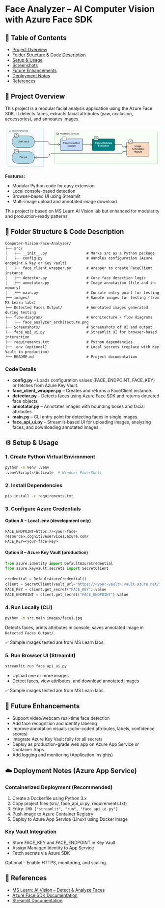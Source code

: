 # Face Analyzer – AI Computer Vision with Azure Face SDK

## 📑 Table of Contents

- [Project Overview](#-project-overview)
- [Folder Structure & Code Description](#-folder-structure--code-description)
- [Setup & Usage](#-setup--usage)
- [Screenshots](#-screenshots)
- [Future Enhancements](#-future-enhancements)
- [Deployment Notes](#-deployment-notes-azure-app-service)
- [References](#-references)

## 📌 Project Overview

This project is a modular facial analysis application using the Azure Face SDK.
It detects faces, extracts facial attributes (yaw, occlusion, accessories), and annotates images.

![Face-Analyzer](flow-diagram/face_analyzer_architecture.png)

**Features:**

- Modular Python code for easy extension
- Local console-based detection
- Browser-based UI using Streamlit
- Multi-image upload and annotated image download

This project is based on MS Learn AI Vision lab but enhanced for modularity and production-ready patterns.

## 📂 Folder Structure & Code Description

```
Computer-Vision-Face-Analyzer/
├── src/
│   ├── __init__.py                  # Marks src as a Python package
│   ├── config.py                    # Handles configuration (Azure endpoint & key or Key Vault)
│   ├── face_client_wrapper.py       # Wrapper to create FaceClient instance
│   ├── detector.py                  # Core face detection logic
│   ├── annotator.py                 # Image annotation (file and in-memory)
│   └── main.py                      # Console entry point for testing
├── images/                          # Sample images for testing (from MS Learn labs)
├── Detected Faces Output/           # Annotated images generated during testing
├── flow-diagram/                    # Architecture / flow diagrams
│   └── face_analyzer_architecture.png
├── Screenshots/                     # Screenshots of UI and output
├── face_api_ui.py                   # Streamlit UI for browser-based interaction
├── requirements.txt                 # Python dependencies
├── .env (optional)                  # Local secrets (replace with Key Vault in production)
└── README.md                        # Project documentation
```

### Code Details

- **config.py** – Loads configuration values (FACE_ENDPOINT, FACE_KEY) or fetches from Azure Key Vault.
- **face_client_wrapper.py** – Creates and returns a FaceClient instance.
- **detector.py** – Detects faces using Azure Face SDK and returns detected face objects.
- **annotator.py** – Annotates images with bounding boxes and facial attributes.
- **main.py** – CLI entry point for detecting faces in single images.
- **face_api_ui.py** – Streamlit-based UI for uploading images, analyzing faces, and downloading annotated images.

## ⚙️ Setup & Usage

### 1. Create Python Virtual Environment

```bash
python -m venv .venv
.venv\Scripts\Activate  # Windows PowerShell
```

### 2. Install Dependencies

```bash
pip install -r requirements.txt
```

### 3. Configure Azure Credentials

#### Option A – Local .env (development only)

```env
FACE_ENDPOINT=https://<your-face-resource>.cognitiveservices.azure.com/
FACE_KEY=<your-face-key>
```

#### Option B – Azure Key Vault (production)

```python
from azure.identity import DefaultAzureCredential
from azure.keyvault.secrets import SecretClient

credential = DefaultAzureCredential()
client = SecretClient(vault_url="https://<your-vault>.vault.azure.net/", credential=credential)
FACE_KEY = client.get_secret("FACE_KEY").value
FACE_ENDPOINT = client.get_secret("FACE_ENDPOINT").value
```

### 4. Run Locally (CLI)

```bash
python -m src.main images/face1.jpg
```

Detects faces, prints attributes in console, saves annotated image in `Detected Faces Output/`.

✅ Sample images tested are from MS Learn labs.

### 5. Run Browser UI (Streamlit)

```bash
streamlit run face_api_ui.py
```

- Upload one or more images
- Detect faces, view attributes, and download annotated images

✅ Sample images tested are from MS Learn labs.


## 🚀 Future Enhancements

- Support video/webcam real-time face detection
- Add face recognition and identity labeling
- Improve annotation visuals (color-coded attributes, labels, confidence scores)
- Integrate Azure Key Vault fully for all secrets
- Deploy as production-grade web app on Azure App Service or Container Apps
- Add logging and monitoring (Application Insights)

## ☁️ Deployment Notes (Azure App Service)

### Containerized Deployment (Recommended)

1. Create a Dockerfile using Python 3.x
2. Copy project files (src/, face_api_ui.py, requirements.txt)
3. Entry: `CMD ["streamlit", "run", "face_api_ui.py"]`
4. Push image to Azure Container Registry
5. Deploy to Azure App Service (Linux) using Docker image

### Key Vault Integration

- Store FACE_KEY and FACE_ENDPOINT in Key Vault
- Assign Managed Identity to App Service
- Fetch secrets via Azure SDK

Optional – Enable HTTPS, monitoring, and scaling.

## 📌 References

- [MS Learn: AI Vision – Detect & Analyze Faces](https://learn.microsoft.com/en-us/training/modules/detect-analyze-faces/)
- [Azure Face SDK Documentation](https://learn.microsoft.com/en-us/azure/cognitive-services/computer-vision/overview-identity)
- [Streamlit Documentation](https://docs.streamlit.io/)
